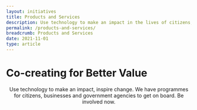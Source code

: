 ```yaml
---
layout: initiatives
title: Products and Services
description: Use technology to make an impact in the lives of citizens, businesses and the public sector.
permalink: /products-and-services/
breadcrumb: Products and Services
date: 2021-11-01
type: article
---
```


<h1><div class="has-text-centered has-text-weight-bold">Co-creating for Better Value</div></h1>

<center>Use technology to make an impact, inspire change. We have programmes for citizens, businesses and government agencies to get on board. Be involved now.</center>
